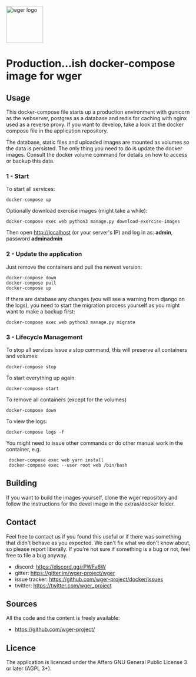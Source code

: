 <img src="https://raw.githubusercontent.com/wger-project/wger/master/wger/core/static/images/logos/logo.png" width="100" height="100" alt="wger logo" />


# Production...ish docker-compose image for wger

## Usage

This docker-compose file starts up a production environment with gunicorn
as the webserver, postgres as a database and redis for caching with nginx
used as a reverse proxy. If you want to develop, take a look at the docker
compose file in the application repository.

The database, static files and uploaded images are mounted as volumes so
the data is persisted. The only thing you need to do is update the docker
images. Consult the docker volume command for details on how to access or
backup this data.

### 1 - Start

To start all services:

    docker-compose up
  
Optionally download exercise images (might take a while):

    docker-compose exec web python3 manage.py download-exercise-images
    

Then open <http://localhost> (or your server's IP) and log in as: **admin**,
password **adminadmin**


### 2 - Update the application

Just remove the containers and pull the newest version:

    docker-compose down
    docker-compose pull
    docker-compose up

If there are database any changes (you will see a warning from django on
the logs), you need to start the migration process yourself as you might
want to make a backup first:

    docker-compose exec web python3 manage.py migrate

### 3 - Lifecycle Management

To stop all services issue a stop command, this will preserve all containers
and volumes:

    docker-compose stop

To start everything up again:

    docker-compose start

To remove all containers (except for the volumes)

    docker-compose down

To view the logs:

    docker-compose logs -f


You might need to issue other commands or do other manual work in the container,
e.g.

     docker-compose exec web yarn install
     docker-compose exec --user root web /bin/bash


## Building

If you want to build the images yourself, clone the wger repository and follow
the instructions for the devel image in the extras/docker folder.


## Contact

Feel free to contact us if you found this useful or if there was something that
didn't behave as you expected. We can't fix what we don't know about, so please
report liberally. If you're not sure if something is a bug or not, feel free to
file a bug anyway.

* discord: <https://discord.gg/rPWFv6W>
* gitter: <https://gitter.im/wger-project/wger>
* issue tracker: <https://github.com/wger-project/docker/issues>
* twitter: <https://twitter.com/wger_project>


## Sources

All the code and the content is freely available:

* <https://github.com/wger-project/>

## Licence

The application is licenced under the Affero GNU General Public License 3 or
later (AGPL 3+).

